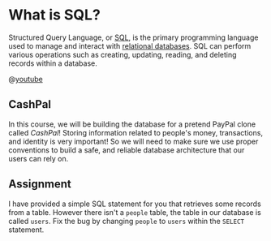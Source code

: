 # What is SQL?

Structured Query Language, or [SQL](https://en.wikipedia.org/wiki/SQL), is the primary programming language used to manage and interact with [relational databases](https://cloud.google.com/learn/what-is-a-relational-database). SQL can perform various operations such as creating, updating, reading, and deleting records within a database.

@[youtube](https://www.youtube.com/watch?v=pYKirBUnr-8)

## CashPal

In this course, we will be building the database for a pretend PayPal clone called *CashPal*! Storing information related to people's money, transactions, and identity is very important! So we will need to make sure we use proper conventions to build a safe, and reliable database architecture that our users can rely on.

## Assignment

I have provided a simple SQL statement for you that retrieves some records from a table. However there isn't a `people` table, the table in our database is called `users`. Fix the bug by changing `people` to `users` within the `SELECT` statement.
